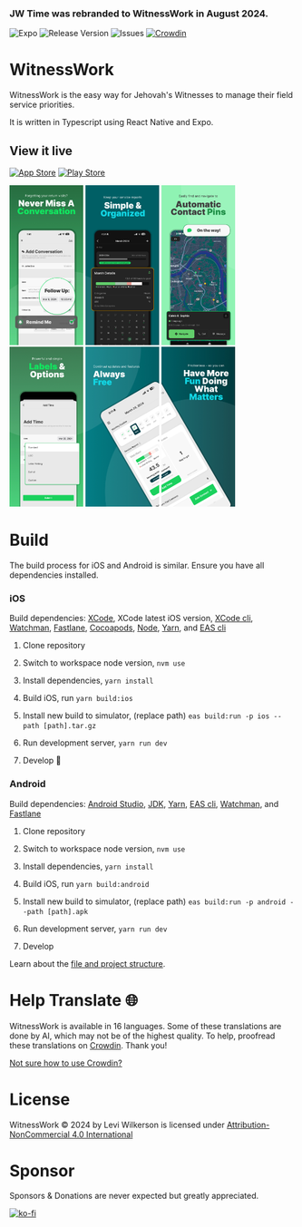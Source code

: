 ### JW Time was rebranded to WitnessWork in August 2024.

![Expo](https://img.shields.io/badge/expo-1C1E24?style=flat&logo=expo&logoColor=#D04A37)
![Release Version](https://img.shields.io/github/v/release/leviFrosty/witness-work)
![Issues](https://img.shields.io/github/issues/leviFrosty/witness-work)
[![Crowdin](https://badges.crowdin.net/jw-time/localized.svg)](https://crowdin.com/project/jw-time)

# WitnessWork

WitnessWork is the easy way for Jehovah's Witnesses to manage their field service priorities.

It is written in Typescript using React Native and Expo.

## View it live

[![App Store](https://img.shields.io/badge/App_Store-0D96F6?style=for-the-badge&logo=app-store&logoColor=white)](https://apps.apple.com/us/app/jw-time/id6469723047)
[![Play Store](https://img.shields.io/badge/Google_Play-414141?style=for-the-badge&logo=google-play&logoColor=white)](https://play.google.com/store/apps/details?id=com.leviwilkerson.witnesswork)

<div float="left">
<img src="./src/docs/screenshots/preview1.jpg" width="130">
<img src="./src/docs/screenshots/preview2.jpg" width="130">
<img src="./src/docs/screenshots/preview3.jpg" width="130">
<img src="./src/docs/screenshots/preview4.jpg" width="130">
<img src="./src/docs/screenshots/preview5.jpg" width="130">
<img src="./src/docs/screenshots/preview6.jpg" width="130">
</div>

# Build

The build process for iOS and Android is similar. Ensure you have all dependencies installed.

### iOS

Build dependencies: [XCode](https://docs.expo.dev/workflow/ios-simulator/#install-xcode), XCode latest iOS version, [XCode cli](https://docs.expo.dev/workflow/ios-simulator/#install-xcode-command-line-tools), [Watchman](https://facebook.github.io/watchman/docs/install#macos), [Fastlane](https://docs.fastlane.tools/), [Cocoapods](https://cocoapods.org/), [Node](https://nodejs.org/en/download/package-manager), [Yarn](https://classic.yarnpkg.com/lang/en/docs/install/#mac-stable), and [EAS cli](https://docs.expo.dev/eas-update/getting-started/)

1. Clone repository

1. Switch to workspace node version, `nvm use`

1. Install dependencies, `yarn install`

1. Build iOS, run `yarn build:ios`

1. Install new build to simulator, (replace path) `eas build:run -p ios --path [path].tar.gz`

1. Run development server, `yarn run dev`

1. Develop 🚀

### Android

Build dependencies: [Android Studio](https://developer.android.com/studio), [JDK](https://openjdk.org/), [Yarn](https://classic.yarnpkg.com/lang/en/docs/install/#mac-stable), [EAS cli](https://docs.expo.dev/eas-update/getting-started/), [Watchman](https://facebook.github.io/watchman/docs/install#macos), and [Fastlane](https://docs.fastlane.tools/)

1. Clone repository

1. Switch to workspace node version, `nvm use`

1. Install dependencies, `yarn install`

1. Build iOS, run `yarn build:android`

1. Install new build to simulator, (replace path) `eas build:run -p android --path [path].apk`

1. Run development server, `yarn run dev`

1. Develop

Learn about the [file and project structure](./src/docs/project-structure.md).

# Help Translate 🌐

WitnessWork is available in 16 languages. Some of these translations are done by AI, which may not be of the highest quality. To help, proofread these translations on [Crowdin](https://crowdin.com/project/jw-time/). Thank you!

[Not sure how to use Crowdin?](https://support.crowdin.com/crowdin-intro/)

# License

WitnessWork © 2024 by Levi Wilkerson is licensed under [Attribution-NonCommercial 4.0 International](./LICENSE)

# Sponsor

Sponsors & Donations are never expected but greatly appreciated.

[![ko-fi](https://ko-fi.com/img/githubbutton_sm.svg)](https://ko-fi.com/leviwilkerson)
